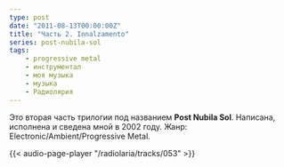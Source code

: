 ```yaml
---
type: post
date: "2011-08-13T00:00:00Z"
title: "Часть 2. Innalzamento"
series: post-nubila-sol
tags:
    - progressive metal
    - инструментал
    - моя музыка
    - музыка
    - Радиолярия
---
```


Это вторая часть трилогии под названием **Post Nubila Sol**. Написана, исполнена и сведена мной в 2002 году. Жанр: Electronic/Ambient/Progressive Metal.

<!--more-->

{{< audio-page-player "/radiolaria/tracks/053" >}}
